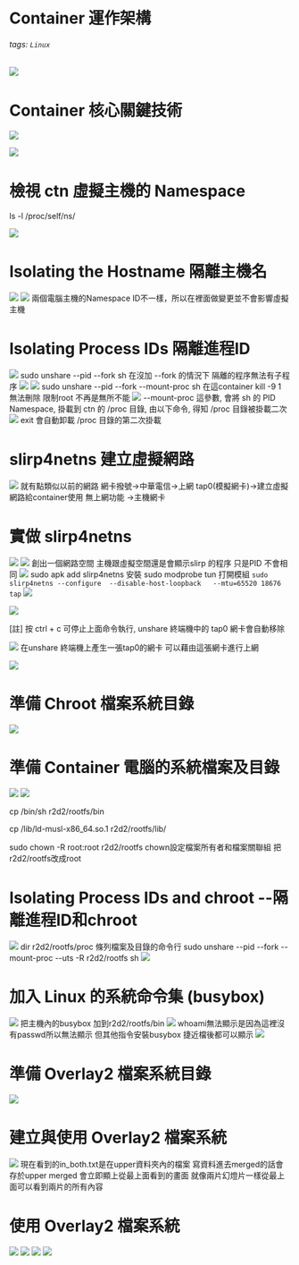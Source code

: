 # Container 運作架構
###### tags: `Linux`
![](https://i.imgur.com/ZBVEwHx.png)
# Container 核心關鍵技術
![](https://i.imgur.com/GPaM5xH.png)

![](https://i.imgur.com/vm1N7CK.png)

# 檢視 ctn 虛擬主機的 Namespace
ls -l /proc/self/ns/

![](https://i.imgur.com/8VNY3L1.png)

# Isolating the Hostname 隔離主機名
![](https://i.imgur.com/WJu4z0B.png)
![](https://i.imgur.com/mW71SJg.png)
兩個電腦主機的Namespace ID不一樣，所以在裡面做變更並不會影響虛擬主機
# Isolating Process IDs 隔離進程ID
![](https://i.imgur.com/4pOdbXa.png)
sudo unshare --pid --fork sh
在沒加 --fork 的情況下 隔離的程序無法有子程序
![](https://i.imgur.com/jnySZv1.png)
![](https://i.imgur.com/p9AhpQj.png)
sudo unshare --pid --fork --mount-proc sh
在這container kill -9 1 無法刪除
限制root 不再是無所不能
![](https://i.imgur.com/6Vb32h1.png)
--mount-proc 這參數, 會將 sh 的 PID Namespace, 掛載到 ctn 的 /proc 目錄, 由以下命令, 得知 /proc 目錄被掛載二次
![](https://i.imgur.com/GPZGa49.png)
exit 會自動卸載 /proc 目錄的第二次掛載
# slirp4netns 建立虛擬網路
![](https://i.imgur.com/szmLAqo.png)
就有點類似以前的網路 網卡撥號→中華電信→上網
tap0(模擬網卡)→建立虛擬網路給container使用 無上網功能
→主機網卡
# 實做 slirp4netns
![](https://i.imgur.com/odA26ns.png)
![](https://i.imgur.com/6400Vh8.png)
創出一個網路空間 主機跟虛擬空間還是會顯示slirp 的程序
只是PID 不會相同
![](https://i.imgur.com/oGBlDOU.png)
sudo apk add slirp4netns 安裝
sudo modprobe tun 打開模組
`sudo slirp4netns --configure  --disable-host-loopback   --mtu=65520 18676 tap`
![](https://i.imgur.com/iG2nhqM.png)


![](https://i.imgur.com/BEA4q7v.png)

[註] 按 ctrl + c 可停止上面命令執行, unshare 終端機中的 tap0 網卡會自動移除 

![](https://i.imgur.com/pOlQlrh.png)
在unshare 終端機上產生一張tap0的網卡
可以藉由這張網卡進行上網

![](https://i.imgur.com/LkxuAC8.png)

# 準備 Chroot 檔案系統目錄
![](https://i.imgur.com/XKSmGQy.png)

# 準備 Container 電腦的系統檔案及目錄
![](https://i.imgur.com/EUUYg9v.png)
![](https://i.imgur.com/fx9lXJG.png)

cp /bin/sh  r2d2/rootfs/bin

cp /lib/ld-musl-x86_64.so.1  r2d2/rootfs/lib/

sudo chown -R root:root  r2d2/rootfs
chown設定檔案所有者和檔案關聯組
把r2d2/rootfs改成root
# Isolating Process IDs and chroot --隔離進程ID和chroot
![](https://i.imgur.com/FaU0UZn.png)
dir r2d2/rootfs/proc
條列檔案及目錄的命令行
sudo unshare --pid --fork --mount-proc --uts -R r2d2/rootfs sh
![](https://i.imgur.com/AY8Am4w.png)
# 加入 Linux 的系統命令集 (busybox)
![](https://i.imgur.com/SO9JLuD.png)
把主機內的busybox 加到r2d2/rootfs/bin
![](https://i.imgur.com/zuLP8Bx.png)
whoami無法顯示是因為這裡沒有passwd所以無法顯示
但其他指令安裝busybox 捷近檔後都可以顯示
![](https://i.imgur.com/Z8vQDBE.png)
# 準備 Overlay2 檔案系統目錄
![](https://i.imgur.com/sfBjD2q.png)
# 建立與使用 Overlay2 檔案系統
![](https://i.imgur.com/Cv0fckx.png)
現在看到的in_both.txt是在upper資料夾內的檔案
寫資料進去merged的話會存於upper
merged 會立即顯上從最上面看到的畫面
就像兩片幻燈片一樣從最上面可以看到兩片的所有內容
# 使用 Overlay2 檔案系統
![](https://i.imgur.com/gtONBcK.png)
![](https://i.imgur.com/jHVPbSU.png)
![](https://i.imgur.com/TIzQM8I.png)
![](https://i.imgur.com/EROmUOU.png)


